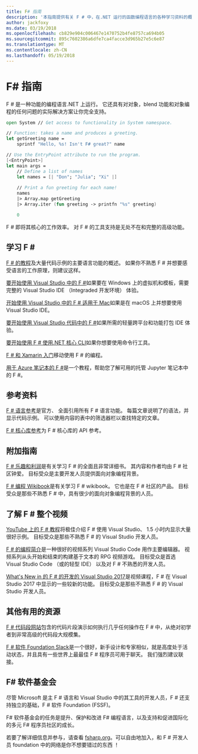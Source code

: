 ```yaml
---
title: F# 指南
description: '本指南提供有关 F # 中，在.NET 运行的函数编程语言的各种学习资料的概述。'
author: jackfoxy
ms.date: 03/19/2018
ms.openlocfilehash: cb829e904c006467e1470752b4fe8757ca694b05
ms.sourcegitcommit: 895c7602386a6dfe7ca4facce3d965b27e5c6e87
ms.translationtype: MT
ms.contentlocale: zh-CN
ms.lasthandoff: 05/19/2018
---
```

# <a name="f-guide"></a>F# 指南

F # 是一种功能的编程语言.NET 上运行。 它还具有对对象，blend 功能和对象编程的任何问题的实际解决方案让你完全支持。

```fsharp
open System // Get access to functionality in System namespace.

// Function: takes a name and produces a greeting.
let getGreeting name =
    sprintf "Hello, %s! Isn't F# great?" name

// Use the EntryPoint attribute to run the program.
[<EntryPoint>]
let main args =
    // Define a list of names
    let names = [| "Don"; "Julia"; "Xi" |]
    
    // Print a fun greeting for each name!
    names
    |> Array.map getGreeting
    |> Array.iter (fun greeting -> printfn "%s" greeting)

    0
```

F # 即将其核心的工作效率。 对 F # 的工具支持是无处不在和完整的高级功能。

## <a name="learning-f"></a>学习 F # #

[F # 的教程](tour.md)及大量代码示例的主要语言功能的概述。 如果你不熟悉 F # 并想要感受语言的工作原理，则建议这样。

[要开始使用 Visual Studio 中的 F #](get-started/get-started-visual-studio.md)如果要在 Windows 上的虚拟机和模板，需要完整的 Visual Studio IDE （Integraded 开发环境） 体验。

[开始使用 Visual Studio 中的 F # 适用于 Mac](get-started/get-started-with-visual-studio-for-mac.md)如果是在 macOS 上并想要使用 Visual Studio IDE。

[要开始使用 Visual Studio 代码中的 F #](get-started/get-started-vscode.md)如果所需的轻量跨平台和功能打包 IDE 体验。

[要开始使用 F # 使用.NET 核心 CLI](get-started/get-started-command-line.md)如果你想要使用命令行工具。

[F # 和 Xamarin 入门](https://docs.microsoft.com/xamarin/cross-platform/platform/fsharp/)移动使用 F # 的编程。

[用于 Azure 笔记本的 F #](https://notebooks.azure.com/Microsoft/libraries/samples/html/FSharp%20for%20Azure%20Notebooks.ipynb)是一个教程，帮助您了解可用的托管 Jupyter 笔记本中的 F #。

## <a name="references"></a>参考资料

[F # 语言参考](language-reference/index.md)是官方、 全面引用所有 F # 语言功能。 每篇文章说明了的语法，并显示代码示例。 可以使用内容的表中的筛选器栏以查找特定的文章。

[F # 核心库参考](https://msdn.microsoft.com/visualfsharpdocs/conceptual/fsharp-core-library-reference)为 F # 核心库的 API 参考。


## <a name="additional-guides"></a>附加指南

[F # 乐趣和利润](https://swlaschin.gitbooks.io/fsharpforfunandprofit/content/)是有关学习 F # 的全面且非常详细书。 其内容和作者均由 F # 社区钟爱。 目标受众是主要开发人员提供面向对象编程背景。

[F # 编程 Wikibook](https://en.wikibooks.org/wiki/F_Sharp_Programming)是有关学习 F # wikibook。 它也是在 F # 社区的产品。 目标受众是那些不熟悉 F # 中，具有很少的面向对象编程背景的人员。

## <a name="learn-f-through-videos"></a>了解 F # 整个视频

[YouTube 上的 F # 教程](https://www.youtube.com/watch?v=c7eNDJN758U)将极佳介绍 F # 使用 Visual Studio、 1.5 小时内显示大量很好示例。 目标受众是那些不熟悉 F # 的 Visual Studio 开发人员。

[F # 的编程简介](https://www.youtube.com/watch?v=Teak30_pXHk&list=PLEoMzSkcN8oNiJ67Hd7oRGgD1d4YBxYGC)是一种很好的视频系列 Visual Studio Code 用作主要编辑器。 视频系列从头开始和结束的构建基于文本的 RPG 视频游戏。 目标受众是首选 Visual Studio Code （或的轻型 IDE） 以及对 F # 不熟悉的开发人员。

[What's New in 的 F # 的开发的 Visual Studio 2017](https://www.linkedin.com/learning/what-s-new-in-visual-studio-2017-for-f-sharp-for-developers)是视频课程，F # 在 Visual Studio 2017 中显示的一些较新的功能。 目标受众是那些不熟悉 F # 的 Visual Studio 开发人员。

## <a name="other-useful-resources"></a>其他有用的资源

[F # 代码段网站](http://www.fssnip.net)包含的代码片段演示如何执行几乎任何操作在 F # 中，从绝对初学者到非常高级的代码段大规模集。

[F # 软件 Foundation Slack](http://fsharp.org/guides/slack/)是一个很好，新手设计和专家相似，就是高度处于活动状态，并且具有一些世界上最最佳 F # 程序员可用于聊天。 我们强烈建议联接。

## <a name="the-f-software-foundation"></a>F# 软件基金会

尽管 Microsoft 是主 F # 语言和 Visual Studio 中的其工具的开发人员，F # 还支持独立的基础，F # 软件 Foundation (FSSF)。

F# 软件基金会的任务是提升、保护和改进 F# 编程语言，以及支持和促进国际化的多元 F# 程序员社区的成长。

若要了解详细信息并参与，请查看 [fsharp.org](http://fsharp.org)。可以自由地加入，和 F # 开发人员 foundation 中的网络是你不想要错过的东西 ！
